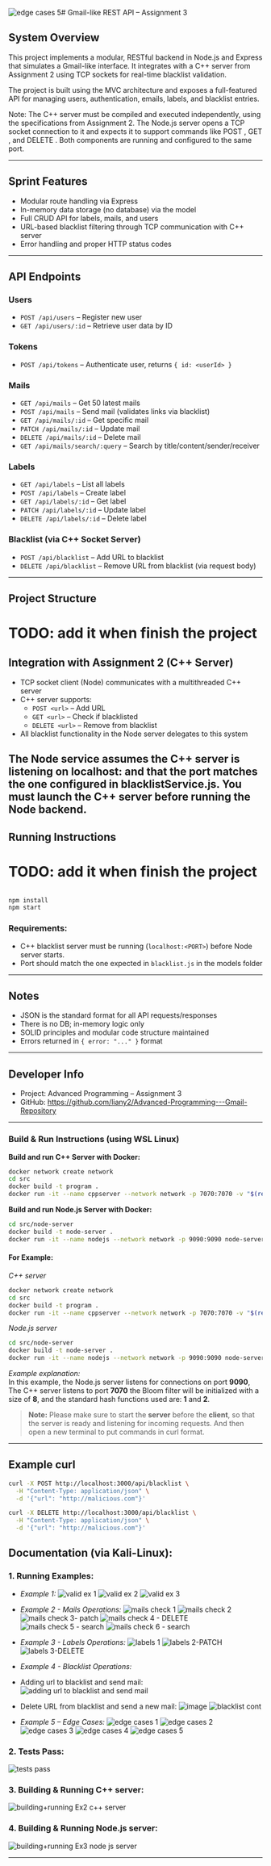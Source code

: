 ![edge cases 5](https://github.com/user-attachments/assets/c4857ee9-18a3-40e3-adf7-a41e756f821c)#  Gmail-like REST API – Assignment 3

## System Overview
This project implements a modular, RESTful backend in Node.js and Express that simulates a Gmail-like interface. It integrates with a C++ server from Assignment 2 using TCP sockets for real-time blacklist validation.

The project is built using the MVC architecture and exposes a full-featured API for managing users, authentication, emails, labels, and blacklist entries.

Note: The C++ server must be compiled and executed independently, using the specifications from Assignment 2. The Node.js server opens a TCP socket connection to it and expects it to support commands like POST <url>, GET <url>, and DELETE <url>. Both components are running and configured to the same port.

---

## Sprint Features
- Modular route handling via Express
- In-memory data storage (no database) via the model
- Full CRUD API for labels, mails, and users
- URL-based blacklist filtering through TCP communication with C++ server
- Error handling and proper HTTP status codes

---

## API Endpoints

### Users
- `POST /api/users` – Register new user
- `GET /api/users/:id` – Retrieve user data by ID

### Tokens
- `POST /api/tokens` – Authenticate user, returns `{ id: <userId> }`

### Mails
- `GET /api/mails` – Get 50 latest mails
- `POST /api/mails` – Send mail (validates links via blacklist)
- `GET /api/mails/:id` – Get specific mail
- `PATCH /api/mails/:id` – Update mail
- `DELETE /api/mails/:id` – Delete mail
- `GET /api/mails/search/:query` – Search by title/content/sender/receiver

### Labels
- `GET /api/labels` – List all labels
- `POST /api/labels` – Create label
- `GET /api/labels/:id` – Get label
- `PATCH /api/labels/:id` – Update label
- `DELETE /api/labels/:id` – Delete label

### Blacklist (via C++ Socket Server)
- `POST /api/blacklist` – Add URL to blacklist
- `DELETE /api/blacklist` – Remove URL from blacklist (via request body)

---

## Project Structure
# TODO: add it when finish the project

## Integration with Assignment 2 (C++ Server)
- TCP socket client (Node) communicates with a multithreaded C++ server
- C++ server supports:
  - `POST <url>` – Add URL
  - `GET <url>` – Check if blacklisted
  - `DELETE <url>` – Remove from blacklist
- All blacklist functionality in the Node server delegates to this system

The Node service assumes the C++ server is listening on localhost:<PORT> and that the port matches the one configured in blacklistService.js. You must launch the C++ server before running the Node backend.
---

## Running Instructions
# TODO: add it when finish the project

```bash

npm install
npm start
```

### Requirements:
- C++ blacklist server must be running (`localhost:<PORT>`) before Node server starts.
- Port should match the one expected in `blacklist.js` in the models folder

---

## Notes
- JSON is the standard format for all API requests/responses
- There is no DB; in-memory logic only
- SOLID principles and modular code structure maintained
- Errors returned in `{ error: "..." }` format

---

## Developer Info
- Project: Advanced Programming – Assignment 3
- GitHub: https://github.com/liany2/Advanced-Programming---Gmail-Repository


---

### Build & Run Instructions (using WSL Linux)

**Build and run C++ Server with Docker:**

```bash
docker network create network
cd src
docker build -t program .
docker run -it --name cppserver --network network -p 7070:7070 -v "$(realpath ../data):/data" program ./runProg 7070 <bloom filter size> <hash> <hash> ...
```

**Build and run Node.js Server with Docker:**

```bash
cd src/node-server
docker build -t node-server .
docker run -it --name nodejs --network network -p 9090:9090 node-server
```

#### For Example:
*C++ server*
```bash
docker network create network
cd src
docker build -t program .
docker run -it --name cppserver --network network -p 7070:7070 -v "$(realpath ../data):/data" program ./runProg 7070 8 1 2
```

*Node.js server*
```bash
cd src/node-server
docker build -t node-server .
docker run -it --name nodejs --network network -p 9090:9090 node-server
```

*Example explanation:*  
 In this example, the Node.js server listens for connections on port **9090**, The C++ server listens to port **7070** the Bloom filter will be initialized with a size of **8**, and the standard hash functions used are: **1** and **2**.



> **Note:** Please make sure to start the **server** before the **client**, so that the server is ready and listening for incoming requests. And then open a new terminal to put commands in curl format.

---
## Example curl
```bash
curl -X POST http://localhost:3000/api/blacklist \
  -H "Content-Type: application/json" \
  -d '{"url": "http://malicious.com"}'
```

```bash
curl -X DELETE http://localhost:3000/api/blacklist \
  -H "Content-Type: application/json" \
  -d '{"url": "http://malicious.com"}'
```
## Documentation (via Kali-Linux):
### 1.  Running Examples:
  * *Example 1:*
  ![valid ex 1](https://github.com/user-attachments/assets/c644001d-47ad-4245-9976-5c03b9c4d6c0)
  ![valid ex 2](https://github.com/user-attachments/assets/cd4e6af5-28d3-4a5e-aa79-91a98ca5ece8)
  ![valid ex 3](https://github.com/user-attachments/assets/f794f897-329a-49b5-9b50-50974d235a07)


  * *Example 2 - Mails Operations:*
  ![mails check 1](https://github.com/user-attachments/assets/212cbb90-4347-4299-b404-11f95d603592)
  ![mails check 2](https://github.com/user-attachments/assets/279755ae-f879-4c3e-9d25-09da19a65190)
  ![mails check 3- patch](https://github.com/user-attachments/assets/be78dfb2-65ac-4230-825e-940789bbf8e6)
  ![mails check 4 - DELETE](https://github.com/user-attachments/assets/5370577f-b9e0-44c9-8685-6a6de48de152)
  ![mails check 5 - search](https://github.com/user-attachments/assets/a353755a-8213-40ae-9ce6-b7a38643206a)
  ![mails check 6 - search](https://github.com/user-attachments/assets/e37a0d80-a038-426a-8190-0ceb9ba040cf)


  * *Example 3 - Labels Operations:*
  ![labels 1](https://github.com/user-attachments/assets/aa8a3f52-2307-4e4d-81f2-1a4c53a4c7f6)
  ![labels 2-PATCH](https://github.com/user-attachments/assets/1311d63b-13b0-4929-ae9c-ec4968e11252)
  ![labels 3-DELETE](https://github.com/user-attachments/assets/edf56b58-2288-415e-a4bb-a556f5290bd7)


  * *Example 4 - Blacklist Operations:*
  * Adding url to blacklist and send mail:
  ![adding url to blacklist and send mail](https://github.com/user-attachments/assets/e10965e6-1a00-4e39-b25e-f3a808b0e803)
  * Delete URL from blacklist and send a new mail:
  ![image](https://github.com/user-attachments/assets/daba14e2-6ed0-4722-a581-d021053d9366)
  ![blacklist cont](https://github.com/user-attachments/assets/b00307af-7a07-42fb-826d-48db2d7bf32b)


 * *Example 5 – Edge Cases:*
   ![edge cases 1](https://github.com/user-attachments/assets/ee6bc648-5dc5-4ad1-afe0-3f34fd494ba9)
   ![edge cases 2](https://github.com/user-attachments/assets/37f1ec4d-c728-4d9b-8fb7-320bd90d7525)
   ![edge cases 3](https://github.com/user-attachments/assets/e6b7f11b-2e48-4e49-9694-bf0fcb913ecf)
   ![edge cases 4](https://github.com/user-attachments/assets/92cb2969-6fae-4b87-a581-35fd3b4b1a26)
   ![edge cases 5](https://github.com/user-attachments/assets/f6e41d79-6442-4db1-8bba-31119ac8d97d)


### 2. Tests Pass:
![tests pass](documentation-pictures/10.png)

### 3. Building & Running C++ server:
  ![building+running Ex2 c++ server](https://github.com/user-attachments/assets/88d178c3-8945-47f7-bb34-b2800e2d2c0d)

### 4. Building & Running Node.js server:
![building+running Ex3 node js server](https://github.com/user-attachments/assets/33bb4f69-e3f6-4658-a037-fa603aaa1636)

---
